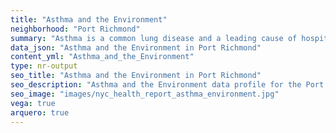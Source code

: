 ```yaml
---
title: "Asthma and the Environment"
neighborhood: "Port Richmond"
summary: "Asthma is a common lung disease and a leading cause of hospitalizations for children under 15 years old. This report provides a summary of asthma indicators by neighborhood. It also describes housing and neighborhood characteristics that can make asthma worse."
data_json: "Asthma and the Environment in Port Richmond"
content_yml: "Asthma_and_the_Environment"
type: nr-output
seo_title: "Asthma and the Environment in Port Richmond"
seo_description: "Asthma and the Environment data profile for the Port Richmond neighborhood of NYC."
seo_image: "images/nyc_health_report_asthma_environment.jpg"
vega: true
arquero: true
---
```

